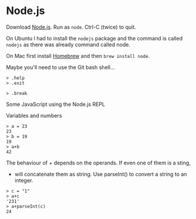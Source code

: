 # Node.js


Download [Node.js](http://nodejs.org/).
Run as `node`. Ctrl-C (twice) to quit.


On Ubuntu I had to install the `nodejs` package and the command is called
`nodejs` as there was already command called node.

On Mac first install [Homebrew](http://mxcl.github.io/homebrew/) and then `brew install node`.


Maybe you'll need to use the Git bash shell...


```
> .help
> .exit

> .break
```

Some JavaScript using the Node.js REPL


Variables and numbers


```
> a = 23
23
> b = 19
19
> a+b
42
```

The behaviour of + depends on the operands. If even one of them is a sting,
+ will concatenate them as string. Use parseInt() to convert a string to an integer.


```
> c = "1"
> a+c
'231'
> a+parseInt(c)
24
```



